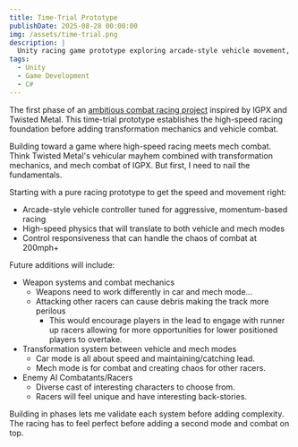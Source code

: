 ```yaml
---
title: Time-Trial Prototype
publishDate: 2025-08-28 00:00:00
img: /assets/time-trial.png
description: |
  Unity racing game prototype exploring arcade-style vehicle movement, Rigidbody-based collision handling, and high-speed gameplay mechanics. Built to learn Unity's input system and component architecture.
tags:
  - Unity
  - Game Development
  - C#
---
```


The first phase of an [ambitious combat racing project](https://github.com/AAbushady/Time-Trial) inspired by IGPX and Twisted Metal. This time-trial prototype establishes the high-speed racing foundation before adding transformation mechanics and vehicle combat.

Building toward a game where high-speed racing meets mech combat. Think Twisted Metal's vehicular mayhem combined with transformation mechanics, and mech combat of IGPX. But first, I need to nail the fundamentals.

Starting with a pure racing prototype to get the speed and movement right:
- Arcade-style vehicle controller tuned for aggressive, momentum-based racing
- High-speed physics that will translate to both vehicle and mech modes
- Control responsiveness that can handle the chaos of combat at 200mph+

Future additions will include:
- Weapon systems and combat mechanics
  - Weapons need to work differently in car and mech mode...
  - Attacking other racers can cause debris making the track more perilous
    - This would encourage players in the lead to engage with runner up racers allowing for more opportunities for lower positioned players to overtake.
- Transformation system between vehicle and mech modes
  - Car mode is all about speed and maintaining/catching lead.
  - Mech mode is for combat and creating chaos for other racers.
- Enemy AI Combatants/Racers
  - Diverse cast of interesting characters to choose from.
  - Racers will feel unique and have interesting back-stories.

Building in phases lets me validate each system before adding complexity. The racing has to feel perfect before adding a second mode and combat on top.